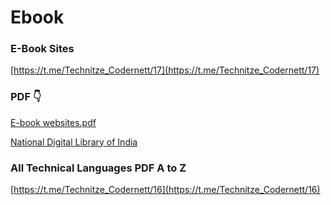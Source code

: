 # Ebook

### **E-Book Sites**

[https://t.me/Technitze_Codernett/17](https://t.me/Technitze_Codernett/17)

### PDF 👇

[E-book websites.pdf](../Encore%20Tech%208245cf69f2944d3db77fe9ef42638240/Useful%20Websites%20769e235c57f840eba69e94980f6b41bf/E-book_websites.pdf)

[National Digital Library of India](https://ndl.iitkgp.ac.in/)

### **All Technical Languages PDF A to Z**

[https://t.me/Technitze_Codernett/16](https://t.me/Technitze_Codernett/16)